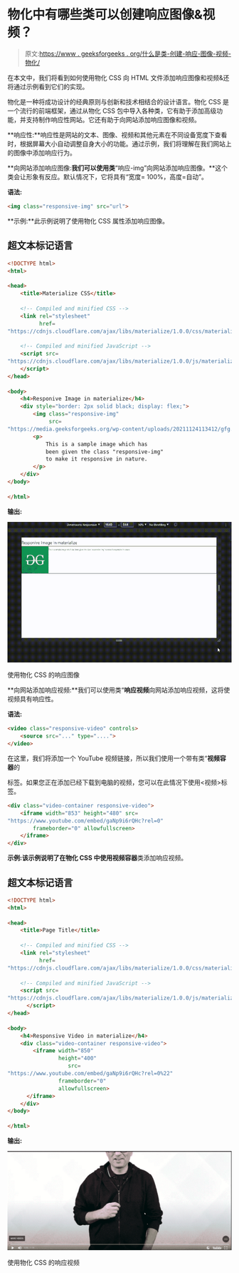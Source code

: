 # 物化中有哪些类可以创建响应图像&视频？

> 原文:[https://www . geeksforgeeks . org/什么是类-创建-响应-图像-视频-物化/](https://www.geeksforgeeks.org/what-are-the-classes-to-create-responsive-image-video-in-materialize/)

在本文中，我们将看到如何使用物化 CSS 向 HTML 文件添加响应图像和视频&还将通过示例看到它们的实现。

物化是一种将成功设计的经典原则与创新和技术相结合的设计语言。物化 CSS 是一个流行的前端框架，通过从物化 CSS 包中导入各种类，它有助于添加高级功能，并支持制作响应性网站。它还有助于向网站添加响应图像和视频。

**响应性:**响应性是网站的文本、图像、视频和其他元素在不同设备宽度下查看时，根据屏幕大小自动调整自身大小的功能。通过示例，我们将理解在我们网站上的图像中添加响应行为。

**向网站添加响应图像:**我们可以使用类**“响应-img”向网站添加响应图像。**这个类会让形象有反应。默认情况下，它将具有“宽度= 100%，高度=自动”。

**语法:**

```html
<img class="responsive-img" src="url">
```

**示例:**此示例说明了使用物化 CSS 属性添加响应图像。

## 超文本标记语言

```html
<!DOCTYPE html>
<html>

<head>
    <title>Materialize CSS</title>

    <!-- Compiled and minified CSS -->
    <link rel="stylesheet" 
          href=
"https://cdnjs.cloudflare.com/ajax/libs/materialize/1.0.0/css/materialize.min.css">

    <!-- Compiled and minified JavaScript -->
    <script src=
"https://cdnjs.cloudflare.com/ajax/libs/materialize/1.0.0/js/materialize.min.js">
    </script>
</head>

<body>
    <h4>Responive Image in materialize</h4>
    <div style="border: 2px solid black; display: flex;">
        <img class="responsive-img" 
             src=
"https://media.geeksforgeeks.org/wp-content/uploads/20211124113412/gfg.png">
        <p>
            This is a sample image which has 
            been given the class "responsive-img" 
            to make it responsive in nature.
        </p>
    </div>
</body>

</html>
```

**输出:**

![](img/8323b51fcf8857a2a68932b7534b7273.png)

使用物化 CSS 的响应图像

**向网站添加响应视频:**我们可以使用类“**响应视频**向网站添加响应视频，这将使视频具有响应性。

**语法:**

```html
<video class="responsive-video" controls>
    <source src="..." type="....">
</video>
```

在这里，我们将添加一个 YouTube 视频链接，所以我们使用一个带有类“**视频容器**的

标签。如果您正在添加已经下载到电脑的视频，您可以在此情况下使用<视频>标签。

```html
<div class="video-container responsive-video">
    <iframe width="853" height="480" src=
"https://www.youtube.com/embed/gaNp9i6rQHc?rel=0" 
        frameborder="0" allowfullscreen>
    </iframe>
</div>
```

**示例:**该示例说明了在物化 CSS 中使用**视频容器**类添加响应视频。

## 超文本标记语言

```html
<!DOCTYPE html>
<html>

<head>
    <title>Page Title</title>

    <!-- Compiled and minified CSS -->
    <link rel="stylesheet" 
          href=
"https://cdnjs.cloudflare.com/ajax/libs/materialize/1.0.0/css/materialize.min.css">

    <!-- Compiled and minified JavaScript -->
    <script src=
"https://cdnjs.cloudflare.com/ajax/libs/materialize/1.0.0/js/materialize.min.js">
      </script>
</head>

<body>
    <h4>Responsive Video in materialize</h4>
    <div class="video-container responsive-video">
        <iframe width="850" 
                height="400" 
                   src=
"https://www.youtube.com/embed/gaNp9i6rQHc?rel=0%22" 
                frameborder="0"
                allowfullscreen>
      </iframe>
    </div>
</body>

</html>
```

**输出:**

![](img/cf499596103043a89c36dab897ddcca4.png)

使用物化 CSS 的响应视频